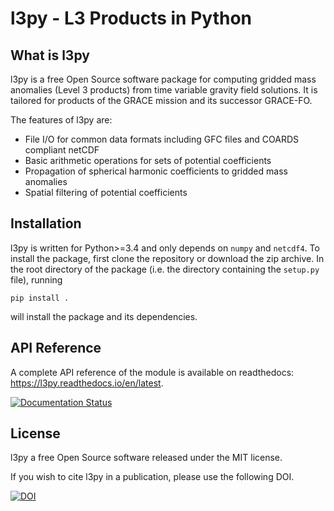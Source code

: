 
l3py - L3 Products in Python
============================

What is l3py
------------

l3py is a free Open Source software package for computing gridded mass anomalies (Level 3 products)
from time variable gravity field solutions. It is tailored for products of the GRACE
mission and its successor GRACE-FO.

The features of l3py are:

 * File I/O for common data formats including GFC files and COARDS compliant netCDF
 * Basic arithmetic operations for sets of potential coefficients
 * Propagation of spherical harmonic coefficients to gridded mass anomalies
 * Spatial filtering of potential coefficients

Installation
------------

l3py is written for Python>=3.4 and only depends on `numpy` and `netcdf4`. To install
the package, first clone the repository or download the zip archive. In the root directory
of the package (i.e. the directory containing the ``setup.py`` file), running

    pip install .

will install the package and its dependencies.

API Reference
-------------

A complete API reference of the module is available on readthedocs: https://l3py.readthedocs.io/en/latest.

[![Documentation Status](https://readthedocs.org/projects/l3py/badge/?version=latest)](https://l3py.readthedocs.io/en/latest/?badge=latest)


License
-------

l3py a free Open Source software released under the MIT license.

If you wish to cite l3py in a publication, please use the following DOI.

[![DOI](https://zenodo.org/badge/151739427.svg)](https://zenodo.org/badge/latestdoi/151739427)
